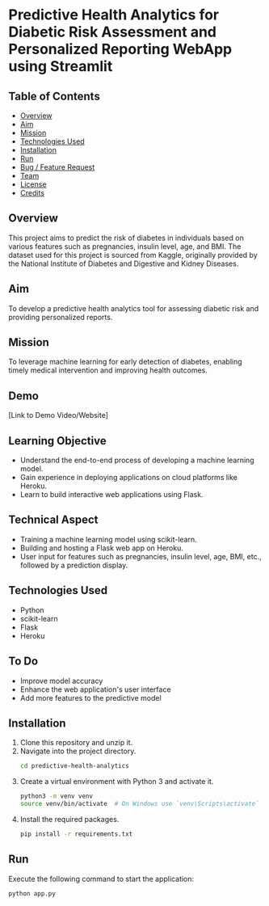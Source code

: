 # Predictive Health Analytics for Diabetic Risk Assessment and Personalized Reporting WebApp using Streamlit

## Table of Contents
- [Overview](#overview)
- [Aim](#aim)
- [Mission](#mission)
- [Technologies Used](#technologies-used)
- [Installation](#installation)
- [Run](#run)
- [Bug / Feature Request](#bug--feature-request)
- [Team](#team)
- [License](#license)
- [Credits](#credits)

## Overview
This project aims to predict the risk of diabetes in individuals based on various features such as pregnancies, insulin level, age, and BMI. The dataset used for this project is sourced from Kaggle, originally provided by the National Institute of Diabetes and Digestive and Kidney Diseases.

## Aim
To develop a predictive health analytics tool for assessing diabetic risk and providing personalized reports.

## Mission
To leverage machine learning for early detection of diabetes, enabling timely medical intervention and improving health outcomes.

## Demo
[Link to Demo Video/Website]

## Learning Objective
- Understand the end-to-end process of developing a machine learning model.
- Gain experience in deploying applications on cloud platforms like Heroku.
- Learn to build interactive web applications using Flask.

## Technical Aspect
- Training a machine learning model using scikit-learn.
- Building and hosting a Flask web app on Heroku.
- User input for features such as pregnancies, insulin level, age, BMI, etc., followed by a prediction display.

## Technologies Used
- Python
- scikit-learn
- Flask
- Heroku

## To Do
- Improve model accuracy
- Enhance the web application's user interface
- Add more features to the predictive model

## Installation
1. Clone this repository and unzip it.
2. Navigate into the project directory.
    ```bash
    cd predictive-health-analytics
    ```
3. Create a virtual environment with Python 3 and activate it.
    ```bash
    python3 -m venv venv
    source venv/bin/activate  # On Windows use `venv\Scripts\activate`
    ```
4. Install the required packages.
    ```bash
    pip install -r requirements.txt
    ```

## Run
Execute the following command to start the application:
```bash
python app.py
